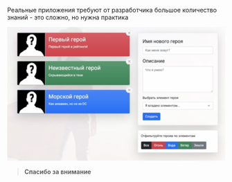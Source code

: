 
Реальные приложения требуют от разработчика большое количество знаний - это сложно, но нужна практика

![](_png/Pasted%20image%2020230319154004.png)


> **Спасибо за внимание**

